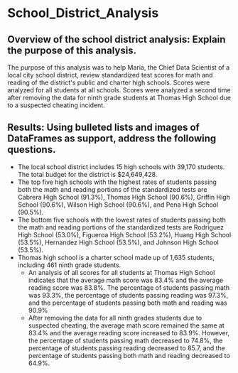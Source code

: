 # School_District_Analysis
## Overview of the school district analysis: Explain the purpose of this analysis.
The purpose of this analysis was to help Maria, the Chief Data Scientist of a local city school district, review standardized test scores for math and reading of the district's public and charter high schools. Scores were analyzed for all students at all schools. Scores were analyzed a second time after removing the data for ninth grade students at Thomas High School due to a suspected cheating incident. 

## Results: Using bulleted lists and images of DataFrames as support, address the following questions.
- The local school district includes 15 high schools with 39,170 students. The total budget for the district is $24,649,428. 
- The top five high schools with the highest rates of students passing both the math and reading portions of the standardized tests are Cabrera High School (91.3%), Thomas High School (90.6%), Griffin High School (90.6%), Wilson High School (90.6%), and Pena High School (90.5%).
- The bottom five schools with the lowest rates of students passing both the math and reading portions of the standardized tests are Rodriguez High School (53.0%), Figueroa High School (53.2%), Huang High School (53.5%), Hernandez High School (53.5%), and Johnson High School (53.5%).
- Thomas high school is a charter school made up of 1,635 students, including 461 ninth grade students. 
  - An analysis of all scores for all students at Thomas High School indicates that the average math score was 83.4% and the average reading score was 83.8%. The percentage of students passing math was 93.3%, the percentage of students passing reading was 97.3%, and the percentage of students passing both math and reading was 90.9%
  - After removing the data for all ninth grades students due to suspected cheating, the average math score remained the same at 83.4% and the average reading score increased to 83.9%. However, the percentage of students passing math decreased to 74.8%, the percentage of students passing reading decreased to 85.7, and the percentage of students passing both math and reading decreased to 64.9%.
